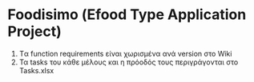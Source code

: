 # Foodisimo (Εfood Type Application Project)

1. Tα function requirements είναι χωρισμένα ανά version στο Wiki
1. Τα tasks του κάθε μέλους και η πρόοδός τους περιγράγονται στο Tasks.xlsx


